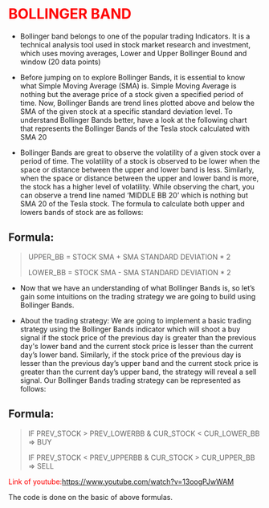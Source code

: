 # <font color = red> BOLLINGER BAND </font>

- Bollinger band belongs to one of the popular trading Indicators. It is a technical analysis tool used in stock market research and investment, which uses moving averages, Lower and Upper Bollinger Bound and window (20 data points)

- Before jumping on to explore Bollinger Bands, it is essential to know what Simple Moving Average (SMA) is. Simple Moving Average is nothing but the average price of a stock given a specified period of time. Now, Bollinger Bands are trend lines plotted above and below the SMA of the given stock at a specific standard deviation level. To understand Bollinger Bands better, have a look at the following chart that represents the Bollinger Bands of the Tesla stock calculated with SMA 20

- Bollinger Bands are great to observe the volatility of a given stock over a period of time. The volatility of a stock is observed to be lower when the space or distance between the upper and lower band is less. Similarly, when the space or distance between the upper and lower band is more, the stock has a higher level of volatility. While observing the chart, you can observe a trend line named ‘MIDDLE BB 20’ which is nothing but SMA 20 of the Tesla stock. The formula to calculate both upper and lowers bands of stock are as follows:

## Formula:
> UPPER_BB = STOCK SMA + SMA STANDARD DEVIATION * 2
> 
> LOWER_BB = STOCK SMA - SMA STANDARD DEVIATION * 2

- Now that we have an understanding of what Bollinger Bands is, so let’s gain some intuitions on the trading strategy we are going to build using Bollinger Bands.

- About the trading strategy: We are going to implement a basic trading strategy using the Bollinger Bands indicator which will shoot a buy signal if the stock price of the previous day is greater than the previous day's lower band and the current stock price is lesser than the current day’s lower band. Similarly, if the stock price of the previous day is lesser than the previous day’s upper band and the current stock price is greater than the current day’s upper band, the strategy will reveal a sell signal. Our Bollinger Bands trading strategy can be represented as follows:

## Formula: 
> IF PREV_STOCK > PREV_LOWERBB & CUR_STOCK < CUR_LOWER_BB => BUY
>
> IF PREV_STOCK < PREV_UPPERBB & CUR_STOCK > CUR_UPPER_BB => SELL


<font color = red >Link of youtube:</font>https://www.youtube.com/watch?v=13oogPJwWAM

The code is done on the basic of above formulas.